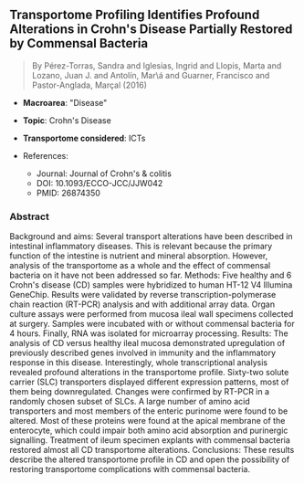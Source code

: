 ## Transportome Profiling Identifies Profound Alterations in Crohn's Disease Partially Restored by Commensal Bacteria

> By Pérez-Torras, Sandra and Iglesias, Ingrid and Llopis, Marta and Lozano, Juan J. and Antolín, Mar\á and Guarner, Francisco and Pastor-Anglada, Marçal (2016)

- **Macroarea**: "Disease"
- **Topic**: Crohn's Disease
- **Transportome considered**: ICTs

- References:
  - Journal: Journal of Crohn's & colitis
  - DOI: 10.1093/ECCO-JCC/JJW042
  - PMID: 26874350

### Abstract

Background and aims: Several transport alterations have been described in intestinal inflammatory diseases. This is relevant because the primary function of the intestine is nutrient and mineral absorption. However, analysis of the transportome as a whole and the effect of commensal bacteria on it have not been addressed so far. Methods: Five healthy and 6 Crohn's disease (CD) samples were hybridized to human HT-12 V4 Illumina GeneChip. Results were validated by reverse transcription-polymerase chain reaction (RT-PCR) analysis and with additional array data. Organ culture assays were performed from mucosa ileal wall specimens collected at surgery. Samples were incubated with or without commensal bacteria for 4 hours. Finally, RNA was isolated for microarray processing. Results: The analysis of CD versus healthy ileal mucosa demonstrated upregulation of previously described genes involved in immunity and the inflammatory response in this disease. Interestingly, whole transcriptional analysis revealed profound alterations in the transportome profile. Sixty-two solute carrier (SLC) transporters displayed different expression patterns, most of them being downregulated. Changes were confirmed by RT-PCR in a randomly chosen subset of SLCs. A large number of amino acid transporters and most members of the enteric purinome were found to be altered. Most of these proteins were found at the apical membrane of the enterocyte, which could impair both amino acid absorption and purinergic signalling. Treatment of ileum specimen explants with commensal bacteria restored almost all CD transportome alterations. Conclusions: These results describe the altered transportome profile in CD and open the possibility of restoring transportome complications with commensal bacteria.
